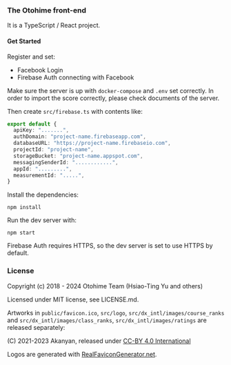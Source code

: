 ### The Otohime front-end

It is a TypeScript / React project.

#### Get Started

Register and set:

- Facebook Login
- Firebase Auth connecting with Facebook

Make sure the server is up with `docker-compose` and `.env` set correctly.
In order to import the score correctly, please check documents of the server.

Then create `src/firebase.ts` with contents like:

```ts
export default {
  apiKey: ".......",
  authDomain: "project-name.firebaseapp.com",
  databaseURL: "https://project-name.firebaseio.com",
  projectId: "project-name",
  storageBucket: "project-name.appspot.com",
  messagingSenderId: "............",
  appId: ".........",
  measurementId: ".....",
}
```

Install the dependencies:

```
npm install
```

Run the dev server with:

```
npm start
```

Firebase Auth requires HTTPS, so the dev server is set to use HTTPS by default.

### License

Copyright (c) 2018 - 2024 Otohime Team (Hsiao-Ting Yu and others)

Licensed under MIT license, see LICENSE.md.

Artworks in `public/favicon.ico`, `src/logo`, `src/dx_intl/images/course_ranks` and `src/dx_intl/images/class_ranks`, `src/dx_intl/images/ratings` are released separately:

(C) 2021-2023 Akanyan, released under [CC-BY 4.0 International](https://creativecommons.org/licenses/by/4.0/)

Logos are generated with [RealFaviconGenerator.net](https://realfavicongenerator.net/).
